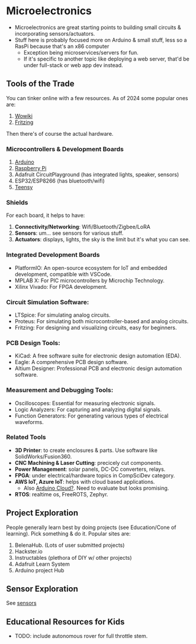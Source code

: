 # Microelectronics
* Microelectronics are great starting points to building small circuits & incorporating sensors/actuators. 
* Stuff here is probably focused more on Arduino & small stuff, less so a RasPi because that's an x86 computer
  * Exception being microservices/servers for fun. 
  * If it's specific to another topic like deploying a web server, that'd be under full-stack or web app dev instead.

## Tools of the Trade
You can tinker online with a few resources. As of 2024 some popular ones are:
1. [Wowiki](https://wokwi.com)
2. [Fritzing](https://github.com/fritzing/fritzing-app)

Then there's of course the actual hardware.
### Microcontrollers & Development Boards
1. [Arduino](https://www.arduino.cc/en/hardware)
2. [Raspberry Pi](https://www.raspberrypi.com/products/)
3. Adafruit CircuitPlayground (has integrated lights, speaker, sensors)
4. ESP32/ESP8266 (has bluetooth/wifi)
5. [Teensy](https://www.pjrc.com/teensy/)

### Shields
For each board, it helps to have:

1. **Connectivity/Networking**: Wifi/Bluetooth/Zigbee/LoRA
2. **Sensors**: um... see sensors for various stuff.
3. **Actuators**: displays, lights, the sky is the limit but it's what you can see.

### Integrated Development Boards
* PlatformIO: An open-source ecosystem for IoT and embedded development, compatible with VSCode.
* MPLAB X: For PIC microcontrollers by Microchip Technology.
* Xilinx Vivado: For FPGA development.

### Circuit Simulation Software:

* LTSpice: For simulating analog circuits.
* Proteus: For simulating both microcontroller-based and analog circuits.
* Fritzing: For designing and visualizing circuits, easy for beginners.

### PCB Design Tools:

* KiCad: A free software suite for electronic design automation (EDA).
* Eagle: A comprehensive PCB design software.
* Altium Designer: Professional PCB and electronic design automation software. 

### Measurement and Debugging Tools:

* Oscilloscopes: Essential for measuring electronic signals.
* Logic Analyzers: For capturing and analyzing digital signals.
* Function Generators: For generating various types of electrical waveforms.

### Related Tools
* **3D Printer**: to create enclosures & parts. Use software like SolidWorks/Fusion360.
* **CNC Machining & Laser Cutting**: precicely cut components.
* **Power Management**: solar panels, DC-DC converters, relays.
* **FPGA**: under electrical/hardware topics in CompSciDev category. 
* **AWS IoT, Azure IoT**: helps with cloud based applications.
  * Also [Arduino Cloud?](https://cloud.arduino.cc). Need to evaluate but looks promising. 
* **RTOS**: realtime os, FreeROTS, Zephyr. 



## Project Exploration
People generally learn best by doing projects (see Education/Cone of learning). Pick something & do it. Popular sites are:

1. BelenaHub. (Lots of user submitted projects)
2. Hackster.io
3. Instructables (plethora of DIY w/ other projects)
4. Adafruit Learn System
5. Arduino project Hub

## Sensor Exploration
See [sensors](/compscidev/microelectronics/sensors/sensors.md)

## Educational Resources for Kids
* TODO: include autonomous rover for full throttle stem.